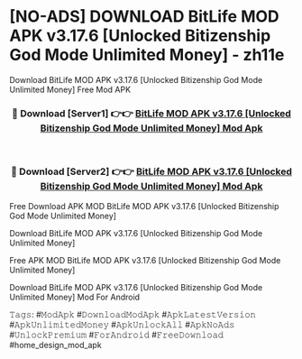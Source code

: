 # [NO-ADS] DOWNLOAD BitLife MOD APK v3.17.6 [Unlocked Bitizenship God Mode Unlimited Money] - zh11e
Download BitLife MOD APK v3.17.6 [Unlocked Bitizenship God Mode Unlimited Money] Free Mod APK

<div align="center">
<h3>🔴 Download [Server1] 👉👉 <a href="https://apk-comot.site?title=BitLife_MOD_APK_v3.17.6_[Unlocked_Bitizenship_God_Mode_Unlimited_Money]">BitLife MOD APK v3.17.6 [Unlocked Bitizenship God Mode Unlimited Money] Mod Apk</a></h3><br>

<h3>🔴 Download [Server2] 👉👉 <a href="https://apk-comot.site?title=BitLife_MOD_APK_v3.17.6_[Unlocked_Bitizenship_God_Mode_Unlimited_Money]">BitLife MOD APK v3.17.6 [Unlocked Bitizenship God Mode Unlimited Money] Mod Apk</a></h3>
</div>


Free Download APK MOD BitLife MOD APK v3.17.6 [Unlocked Bitizenship God Mode Unlimited Money]

Download BitLife MOD APK v3.17.6 [Unlocked Bitizenship God Mode Unlimited Money] 

Free APK MOD BitLife MOD APK v3.17.6 [Unlocked Bitizenship God Mode Unlimited Money] 

Download BitLife MOD APK v3.17.6 [Unlocked Bitizenship God Mode Unlimited Money] Mod For Android

𝚃𝚊𝚐𝚜: #𝙼𝚘𝚍𝙰𝚙𝚔 #𝙳𝚘𝚠𝚗𝚕𝚘𝚊𝚍𝙼𝚘𝚍𝙰𝚙𝚔 #𝙰𝚙𝚔𝙻𝚊𝚝𝚎𝚜𝚝𝚅𝚎𝚛𝚜𝚒𝚘𝚗 #𝙰𝚙𝚔𝚄𝚗𝚕𝚒𝚖𝚒𝚝𝚎𝚍𝙼𝚘𝚗𝚎𝚢 #𝙰𝚙𝚔𝚄𝚗𝚕𝚘𝚌𝚔𝙰𝚕𝚕 #𝙰𝚙𝚔𝙽𝚘𝙰𝚍𝚜 #𝚄𝚗𝚕𝚘𝚌𝚔𝙿𝚛𝚎𝚖𝚒𝚞𝚖 #𝙵𝚘𝚛𝙰𝚗𝚍𝚛𝚘𝚒𝚍 #𝙵𝚛𝚎𝚎𝙳𝚘𝚠𝚗𝚕𝚘𝚊𝚍 #home_design_mod_apk